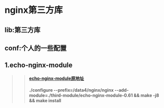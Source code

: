 
nginx第三方库
====
lib:第三方库
----
conf:个人的一些配置
----

## 1.echo-nginx-module<br>
>> ####  [echo-nginx-module原地址](https://github.com/openresty/echo-nginx-module)<br>
>> #### ./configure --prefix=/data4/nginx/nginx --add-module=./third-module/echo-nginx-module-0.61 && make -j8 && make install
  
